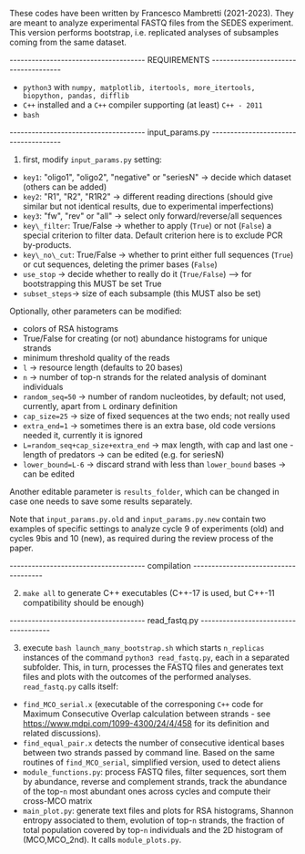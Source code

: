 These codes have been written by Francesco Mambretti (2021-2023).
They are meant to analyze experimental FASTQ files from the SEDES experiment.
This version performs bootstrap, i.e. replicated analyses of subsamples coming from the same dataset.

------------------------------------- REQUIREMENTS -------------------------------------

- `python3` with `numpy, matplotlib, itertools, more_itertools, biopython, pandas, difflib`
- `C++` installed and a `C++` compiler supporting (at least) `C++ - 2011`
- `bash`

------------------------------------- input_params.py -------------------------------------

1) first, modify `input_params.py` setting:
- `key1`: "oligo1", "oligo2", "negative" or "seriesN" -> decide which dataset (others can be added)
- `key2`: "R1", "R2", "R1R2" -> different reading directions (should give similar but not identical results, due to experimental imperfections)
- `key3`: "fw", "rev" or "all" -> select only forward/reverse/all sequences
- `key\_filter`: True/False -> whether to apply (`True`) or not (`False`) a special criterion to filter data. Default criterion here is to exclude PCR by-products.
- `key\_no\_cut`: True/False -> whether to print either full sequences (`True`) or cut sequences, deleting the primer bases (`False`)
- `use_stop` -> decide whether to really do it (`True/False`) --> for bootstrapping this MUST be set True
- `subset_steps`-> size of each subsample (this MUST also be set)

Optionally, other parameters can be modified:
- colors of RSA histograms
- True/False for creating (or not) abundance histograms for unique strands
- minimum threshold quality of the reads
- `l` -> resource length (defaults to 20 bases)
- `n` -> number of top-n strands for the related analysis of dominant individuals
- `random_seq=50` -> number of random nucleotides, by default; not used, currently, apart from `L` ordinary definition
- `cap_size=25` -> size of fixed sequences at the two ends; not really used
- `extra_end=1` -> sometimes there is an extra base, old code versions needed it, currently it is ignored
- `L=random_seq+cap_size+extra_end` -> max length, with cap and last one - length of predators -> can be edited (e.g. for seriesN)
- `lower_bound=L-6` -> discard strand with less than `lower_bound` bases -> can be edited

Another editable parameter is `results_folder`, which can be changed in case one needs to save some results separately.

Note that `input_params.py.old` and `input_params.py.new` contain two examples of specific settings to analyze cycle 9 of experiments (old) and cycles 9bis and 10 (new), as required during the review process of the paper. 

------------------------------------- compilation -------------------------------------

2) `make all` to generate C++ executables (C++-17 is used, but C++-11 compatibility should be enough)

------------------------------------- read\_fastq.py -------------------------------------

3) execute `bash launch_many_bootstrap.sh` which starts `n_replicas` instances of the command `python3 read_fastq.py`, each in a separated subfolder. This, in turn, processes the FASTQ files and generates text files and plots with the outcomes of the performed analyses.
`read_fastq.py` calls itself:
- `find_MCO_serial.x` (executable of the corresponing `C++` code for Maximum Consecutive Overlap calculation between strands - see https://www.mdpi.com/1099-4300/24/4/458 for its definition and related discussions). 
- `find_equal_pair.x` detects the number of consecutive identical bases between two strands passed by command line. Based on the same routines of `find_MCO_serial`, simplified version, used to detect aliens
- `module_functions.py`: process FASTQ files, filter sequences, sort them by abundance, reverse and complement strands, track the abundance of the top-`n` most abundant ones across cycles and compute their cross-MCO matrix
- `main_plot.py`: generate text files and plots for RSA histograms, Shannon entropy associated to them, evolution of top-`n` strands, the fraction of total population covered by top-`n` individuals and the 2D histogram of (MCO,MCO_2nd). It calls `module_plots.py`.
